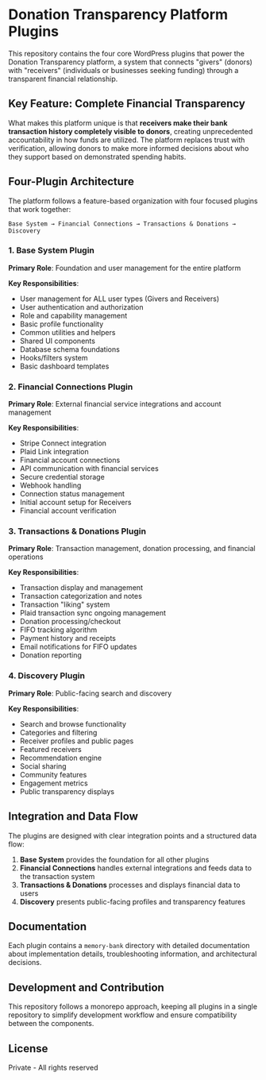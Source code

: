 # Donation Transparency Platform Plugins

This repository contains the four core WordPress plugins that power the Donation Transparency platform, a system that connects "givers" (donors) with "receivers" (individuals or businesses seeking funding) through a transparent financial relationship.

## Key Feature: Complete Financial Transparency

What makes this platform unique is that **receivers make their bank transaction history completely visible to donors**, creating unprecedented accountability in how funds are utilized. The platform replaces trust with verification, allowing donors to make more informed decisions about who they support based on demonstrated spending habits.

## Four-Plugin Architecture

The platform follows a feature-based organization with four focused plugins that work together:

```
Base System → Financial Connections → Transactions & Donations → Discovery
```

### 1. Base System Plugin

**Primary Role**: Foundation and user management for the entire platform

**Key Responsibilities**:
- User management for ALL user types (Givers and Receivers)
- User authentication and authorization
- Role and capability management
- Basic profile functionality
- Common utilities and helpers
- Shared UI components
- Database schema foundations
- Hooks/filters system
- Basic dashboard templates

### 2. Financial Connections Plugin

**Primary Role**: External financial service integrations and account management

**Key Responsibilities**:
- Stripe Connect integration
- Plaid Link integration
- Financial account connections
- API communication with financial services
- Secure credential storage
- Webhook handling
- Connection status management
- Initial account setup for Receivers
- Financial account verification

### 3. Transactions & Donations Plugin

**Primary Role**: Transaction management, donation processing, and financial operations

**Key Responsibilities**:
- Transaction display and management
- Transaction categorization and notes
- Transaction "liking" system
- Plaid transaction sync ongoing management
- Donation processing/checkout
- FIFO tracking algorithm
- Payment history and receipts
- Email notifications for FIFO updates
- Donation reporting

### 4. Discovery Plugin

**Primary Role**: Public-facing search and discovery

**Key Responsibilities**:
- Search and browse functionality
- Categories and filtering
- Receiver profiles and public pages
- Featured receivers
- Recommendation engine
- Social sharing
- Community features
- Engagement metrics
- Public transparency displays

## Integration and Data Flow

The plugins are designed with clear integration points and a structured data flow:

1. **Base System** provides the foundation for all other plugins
2. **Financial Connections** handles external integrations and feeds data to the transaction system
3. **Transactions & Donations** processes and displays financial data to users
4. **Discovery** presents public-facing profiles and transparency features

## Documentation

Each plugin contains a `memory-bank` directory with detailed documentation about implementation details, troubleshooting information, and architectural decisions.

## Development and Contribution

This repository follows a monorepo approach, keeping all plugins in a single repository to simplify development workflow and ensure compatibility between the components.

## License

Private - All rights reserved

